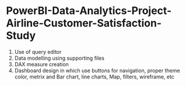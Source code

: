 # PowerBI-Data-Analytics-Project-Airline-Customer-Satisfaction-Study

1. Use of query editor
2. Data modelling using supporting files
3. DAX measure creation
4. Dashboard design in which use buttons for navigation, proper theme color, metrix and Bar chart, line charts, Map, filters, wireframe, etc

